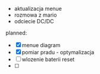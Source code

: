 - aktualizacja menue
- rozmowa z mario
- odciecie DC/DC

planned:
- [x] menue diagram
- [x] pomiar pradu - optymalizacja
- [ ] wlozenie baterii reset
- [ ] 